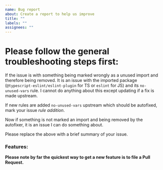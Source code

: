 ```yaml
---
name: Bug report
about: Create a report to help us improve
title: ""
labels: ""
assignees: ""
---
```


# Please follow the general troubleshooting steps first:

If the issue is with something being marked wrongly as a unused import and therefore being removed. It is an issue with the imported package (`@typescript-eslint/eslint-plugin` for TS or `eslint` for JS) and its `no-unused-vars` rule. I cannot do anything about this except updating if a fix is made upstream.

If new rules are added `no-unused-vars` upstream which should be autofixed, mark your issue _rule addition_.

Now if something is not marked an import and being removed by the autofixer, it is an issue I can do something about.

Please replace the above with a brief summary of your issue.

### Features:

**Please note by far the quickest way to get a new feature is to file a Pull Request.**
